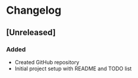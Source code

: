 # Changelog

## [Unreleased]

### Added
- Created GitHub repository
- Initial project setup with README and TODO list
